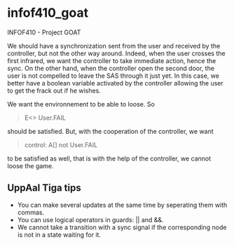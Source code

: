 infof410_goat
=============

INFOF410 - Project GOAT


We should have a synchronization sent from the user and received by the
controller, but not the other way around.
Indeed, when the user crosses the first infrared, we want the controller
to take immediate action, hence the sync.
On the other hand, when the controller open the second door, the user
is not compelled to leave the SAS through it just yet. In this case,
we better have a boolean variable activated by the controller allowing
the user to get the frack out if he wishes.

We want the environnement to be able to loose. So
> E<> User.FAIL

should be satisfied. But, with the cooperation of the controller, we
want
> control: A[] not User.FAIL

to be satisfied as well, that is with the help of the controller, we
cannot loose the game.

UppAal Tiga tips
----------------

* You can make several updates at the same time by seperating them with
commas.
* You can use logical operators in guards: || and &&.
* We cannot take a transition with a sync signal if the corresponding
node is not in a state waiting for it.
